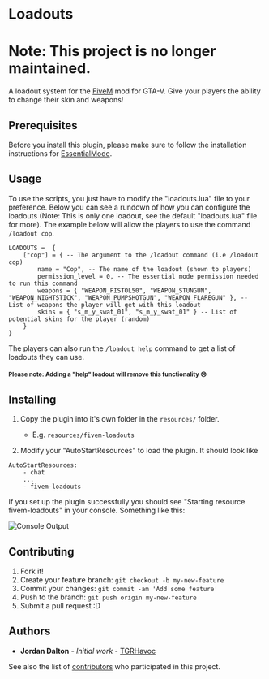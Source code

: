 # Loadouts

# Note: This project is no longer maintained.

A loadout system for the [FiveM](https://forum.fivem.net) mod for GTA-V.
Give your players the ability to change their skin and weapons!


## Prerequisites

Before you install this plugin, please make sure to follow the installation instructions for [EssentialMode](https://forum.fivem.net/t/release-essentialmode-base/3665).

## Usage

To use the scripts, you just have to modify the "loadouts.lua" file to your preference.
Below you can see a rundown of how you can configure the loadouts (Note: This is only one loadout, see the default "loadouts.lua" file for more).
The example below will allow the players to use the command `/loadout cop`.

```
LOADOUTS =  {
	["cop"] = { -- The argument to the /loadout command (i.e /loadout cop)
		name = "Cop", -- The name of the loadout (shown to players)
		permission_level = 0, -- The essential mode permission needed to run this command
		weapons = { "WEAPON_PISTOL50", "WEAPON_STUNGUN", "WEAPON_NIGHTSTICK", "WEAPON_PUMPSHOTGUN", "WEAPON_FLAREGUN" }, -- List of weapons the player will get with this loadout
		skins = { "s_m_y_swat_01", "s_m_y_swat_01" } -- List of potential skins for the player (random)
	}
}
```

The players can also run the `/loadout help` command to get a list of loadouts they can use.

#### <small>**Please note: Adding a "help" loadout will remove this functionality :cry:**</small>

## Installing

1. Copy the plugin into it's own folder in the `resources/` folder.
    - E.g. `resources/fivem-loadouts`

2. Modify your "AutoStartResources" to load the plugin. It should look like
```
AutoStartResources:
    - chat
    ...
    - fivem-loadouts
```

If you set up the plugin successfully you should see "Starting resource fivem-loadouts" in your console. Something like this:

![Console Output](http://i.imgur.com/Q3jJQHO.png)

## Contributing

1. Fork it!
2. Create your feature branch: `git checkout -b my-new-feature`
3. Commit your changes: `git commit -am 'Add some feature'`
4. Push to the branch: `git push origin my-new-feature`
5. Submit a pull request :D

## Authors

* **Jordan Dalton** - *Initial work* - [TGRHavoc](https://github.com/TGRHavoc)

See also the list of [contributors](https://github.com/TGRHavoc/fivem-loadouts/contributors) who participated in this project.
